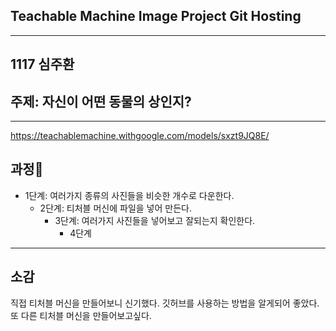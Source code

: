 ## Teachable Machine Image Project Git Hosting
---
1117 심주환
---
## 주제: 자신이 어떤 동물의 상인지?
---
https://teachablemachine.withgoogle.com/models/sxzt9JQ8E/
## 과정:star2:
* 1단계: 여러가지 종류의 사진들을 비슷한 개수로 다운한다.
  - 2단계: 티처블 머신에 파일을 넣어 만든다.
    + 3단계: 여러가지 사진들을 넣어보고 잘되는지 확인한다.
      + 4단계
---
## 소감
직접 티처블 머신을 만들어보니 신기했다. 깃허브를 사용하는 방법을 알게되어 좋았다. 또 다른 티처블 머신을 만들어보고싶다.
